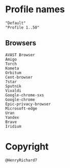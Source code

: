 # Profile names
    "Default"
    "Profile 1..50"

## Browsers
    AVAST Browser
    Amigo
    Torch
    Kometa
    Orbitum
    Cent-browser
    7star
    Sputnik
    Vivaldi
    Google-chrome-sxs
    Google-chrome
    Epic-privacy-browser
    Microsoft-edge
    Uran
    Yandex
    Brave
    Iridium

# Copyright
    @HenryRichard7
